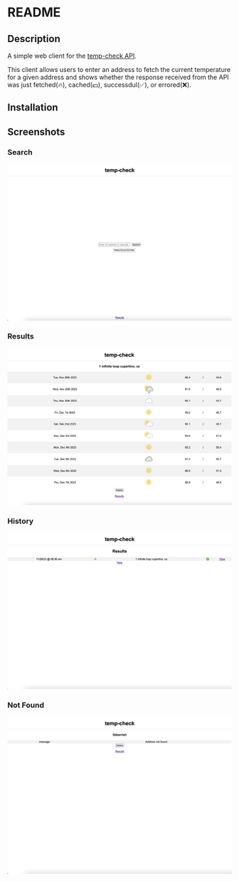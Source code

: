 # README

## Description

A simple web client for the [temp-check API](https://github.com/temp-check/api).

This client allows users to enter an address to fetch the current temperature for a given address and shows whether the response received from the API was just fetched(🔥), cached(💵), successdul(✅), or errored(❌).

## Installation

## Screenshots

### Search

![Search](https://raw.githubusercontent.com/temp-check/web/main/screenshots/1.png)

### Results

![Results](https://raw.githubusercontent.com/temp-check/web/main/screenshots/2.png)

### History

![History](https://raw.githubusercontent.com/temp-check/web/main/screenshots/3.png)

### Not Found

![Not Found](https://raw.githubusercontent.com/temp-check/web/main/screenshots/4.png)